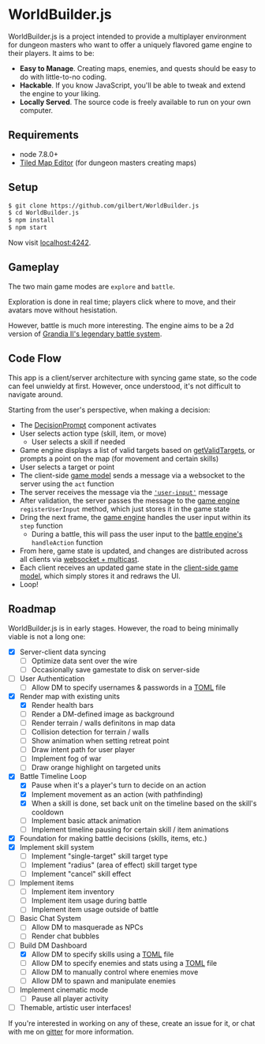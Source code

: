 # WorldBuilder.js

WorldBuilder.js is a project intended to provide a multiplayer environment for dungeon masters who want to offer a uniquely flavored game engine to their players. It aims to be:

- **Easy to Manage**. Creating maps, enemies, and quests should be easy to do with little-to-no coding.
- **Hackable**. If you know JavaScript, you'll be able to tweak and extend the engine to your liking.
- **Locally Served**. The source code is freely available to run on your own computer.

## Requirements

- node 7.8.0+
- [Tiled Map Editor](www.mapeditor.org) (for dungeon masters creating maps)

## Setup

```bash
$ git clone https://github.com/gilbert/WorldBuilder.js
$ cd WorldBuilder.js
$ npm install
$ npm start
```

Now visit [localhost:4242](http://localhost:4242).

## Gameplay

The two main game modes are `explore` and `battle`.

Exploration is done in real time; players click where to move, and their avatars move without hesistation.

However, battle is much more interesting. The engine aims to be a 2d version of [Grandia II's legendary battle system](https://www.youtube.com/watch?v=LcZJPRHMuhk).

## Code Flow

This app is a client/server architecture with syncing game state, so the code can feel unwieldy at first. However, once understood, it's not difficult to navigate around.

Starting from the user's perspective, when making a decision:

- The [DecisionPrompt](./client/components/battle/decision-prompt.ts) component activates
- User selects action type (skill, item, or move)
  - User selects a skill if needed
- Game engine displays a list of valid targets based on [getValidTargets](./engine/battle-shared.ts), or prompts a point on the map (for movement and certain skills)
- User selects a target or point
- The client-side [game model](./client/models/game.ts) sends a message via a websocket to the server using the `act` function
- The server receives the message via the [`'user-input'`](./server/config/config-websockets.ts) message
- After validation, the server passes the message to the [game engine](./engine/index.ts) `registerUserInput` method, which just stores it in the game state
- Dring the next frame, the [game engine](./engine/index.ts) handles the user input within its `step` function
  - During a battle, this will pass the user input to the [battle engine's](./engine/battle.ts) `handleAction` function
- From here, game state is updated, and changes are distributed across all clients via [websocket + multicast](./server/config/config-websockets.ts).
- Each client receives an updated game state in the [client-side game model](./client/models/game.ts), which simply stores it and redraws the UI.
- Loop!

## Roadmap

WorldBuilder.js is in early stages. However, the road to being minimally viable is not a long one:


- [x] Server-client data syncing
  - [ ] Optimize data sent over the wire
  - [ ] Occasionally save gamestate to disk on server-side
- [ ] User Authentication
  - [ ] Allow DM to specify usernames & passwords in a [TOML](https://github.com/toml-lang/toml) file
- [x] Render map with existing units
  - [x] Render health bars
  - [ ] Render a DM-defined image as background
  - [ ] Render terrain / walls definitons in map data
  - [ ] Collision detection for terrain / walls
  - [ ] Show animation when setting retreat point
  - [ ] Draw intent path for user player
  - [ ] Implement fog of war
  - [ ] Draw orange highlight on targeted units
- [x] Battle Timeline Loop
  - [x] Pause when it's a player's turn to decide on an action
  - [x] Implement movement as an action (with pathfinding)
  - [x] When a skill is done, set back unit on the timeline based on the skill's cooldown
  - [ ] Implement basic attack animation
  - [ ] Implement timeline pausing for certain skill / item animations
- [x] Foundation for making battle decisions (skills, items, etc.)
- [x] Implement skill system
  - [ ] Implement "single-target" skill target type
  - [ ] Implement "radius" (area of effect) skill target type
  - [ ] Implement "cancel" skill effect
- [ ] Implement items
  - [ ] Implement item inventory
  - [ ] Implement item usage during battle
  - [ ] Implement item usage outside of battle
- [ ] Basic Chat System
  - [ ] Allow DM to masquerade as NPCs
  - [ ] Render chat bubbles
- [ ] Build DM Dashboard
  - [x] Allow DM to specify skills using a [TOML](https://github.com/toml-lang/toml) file
  - [ ] Allow DM to specify enemies and stats using a [TOML](https://github.com/toml-lang/toml) file
  - [ ] Allow DM to manually control where enemies move
  - [ ] Allow DM to spawn and manipulate enemies
- [ ] Implement cinematic mode
  - [ ] Pause all player activity
- [ ] Themable, artistic user interfaces!

If you're interested in working on any of these, create an issue for it, or chat with me on [gitter](https://gitter.im) for more information.
